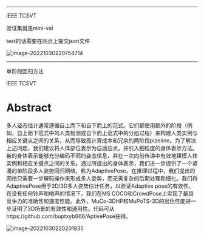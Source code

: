 ***

IEEE TCSVT

验证集就是mini-val

test的话需要在网页上提交json文件

![image-20221030220754714](E:\MarkDown\picture\image-20221030220754714.png)

***

单阶段回归方法

IEEE TCSVT

# Abstract

多人姿态估计通常遵循自上而下和自下而上的范式。它们都使用额外的阶段（例如，自上而下范式中的人类检测或自下而上范式中的分组过程）来构建人类实例与相应关键点之间的关系，从而导致高计算成本和冗余的两阶段pipeline。为了解决上述问题，我们建议将人体部位表示为自适应点，并引入细粒度的身体表示方法。新的身体表示能够充分编码不同的姿态信息，并在一次向前传递中有效地建模人体实例和相应关键点之间的关系。通过所提出的身体表示，我们进一步提供了一个紧凑的单阶段多人姿势回归网络，称为AdaptivePose。在推理过程中，我们提出的网络只需要一步解码操作来形成多人姿势，而无需复杂的后期处理和细化。我们将AdaptivePose用于2D/3D多人姿势估计任务，以验证Adaptive pose的有效性。在没有任何铃声和哨声的情况下，我们在MS COCO和CrowdPose上实现了最具竞争力的准确性和速度性能。此外，MuCo-3DHP和MuPoTS-3D的出色性能进一步证明了3D场景的有效性和通用性。代码可从https://github.com/buptxyb666/AptivePose获得。







![image-20221030220201835](E:\MarkDown\picture\image-20221030220201835.png)